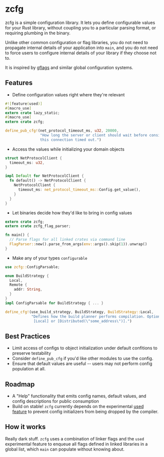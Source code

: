 # zcfg

zcfg is a simple configuration library. It lets you define configurable values for your Rust library, without coupling you to a particular parsing format, or requiring plumbing in the binary.

Unlike other common configuration or flag libraries, you do not need to propagate internal details of your application into `main`, and you do not need to force users to configure internal details of your library if they choose not to.

It is inspired by [gflags](https://github.com/gflags/gflags) and similar global configuration systems.

## Features
- Define configuration values right where they're relevant
```rust
#![feature(used)]
#[macro_use]
extern crate lazy_static;
#[macro_use]
extern crate zcfg;

define_pub_cfg!(net_protocol_timeout_ms, u32, 20000,
                "How long the server or client should wait before considering \
                this connection timed out.")
```
- Access the values while initializing your domain objects
```rust
struct NetProtocolClient {
  timeout_ms: u32,
}

impl Default for NetProtocolClient {
  fn default() -> NetProtocolClient {
    NetProtocolClient {
      timeout_ms: net_protocol_timeout_ms::Config.get_value(),
    }
  }
}
```
- Let binaries decide how they'd like to bring in config values
```rust
extern crate zcfg;
extern crate zcfg_flag_parser;

fn main() {
  // Parse flags for all linked crates via command line
  FlagParser::new().parse_from_args(env::args().skip(1)).unwrap()
}
```
- Make any of your types `configurable`
``` rust
use zcfg::ConfigParsable;

enum BuildStrategy {
  Local,
  Remote {
    addr: String,
  }
}
impl ConfigParsable for BuildStrategy { ... }

define_cfg!(use_build_strategy, BuildStrategy, BuildStrategy::Local,
            "Defines how the build planner performs compilation. Options are \
             [Local] or [Distributed(\"some_address\")].")
```

## Best Practices

- Limit access of configs to object initialization under default confitions to preserve testability
- Consider `define_pub_cfg` if you'd like other modules to use the config.
- Ensure that default values are useful -- users may not perform config population at all.


## Roadmap

- A "Help" functionality that emits config names, default values, and config descriptions for public consumption
- Build on stable! `zcfg` currently depends on the experimental [used feature](https://github.com/rust-lang/rust/issues/40289) to prevent config initializers from being dropped by the compiler.

## How it works

Really dark stuff. `zcfg` uses a combination of linker flags and the `used` experimental feature to enqueue all flags defined in linked libraries in a global list, which `main` can populate without knowing about.
